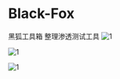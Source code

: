 # Black-Fox
黑狐工具箱
整理渗透测试工具
![1](https://github.com/feiyigege/Black-Fox/blob/master/images/黑1.png)

![1](https://github.com/feiyigege/Black-Fox/blob/master/images/黑2.png)

![1](https://github.com/feiyigege/Black-Fox/blob/master/images/黑3.png)
